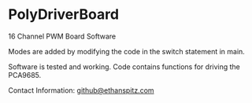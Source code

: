 PolyDriverBoard
===============

16 Channel PWM Board Software

Modes are added by modifying the code in the switch statement in main.

Software is tested and working. Code contains functions for driving the PCA9685.

Contact Information: github@ethanspitz.com
